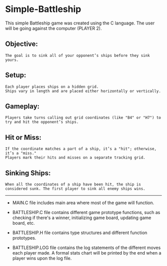 # Simple-Battleship

This simple Battleship game was created using the C language. The user will be going against the computer (PLAYER 2). 
## Objective: 
    The goal is to sink all of your opponent’s ships before they sink yours.
## Setup: 
    Each player places ships on a hidden grid. 
    Ships vary in length and are placed either horizontally or vertically.
## Gameplay: 
    Players take turns calling out grid coordinates (like "B4" or "H7") to try and hit the opponent’s ships.
## Hit or Miss: 
    If the coordinate matches a part of a ship, it’s a "hit"; otherwise, it’s a "miss." 
    Players mark their hits and misses on a separate tracking grid.
## Sinking Ships:
    When all the coordinates of a ship have been hit, the ship is considered sunk. The first player to sink all enemy ships wins.

-------------------------------------------------------------------------------------------------------------------------------------------------------------

* MAIN.C file includes main area where most of the game will function.

* BATTLESHIP.C file contains different game prototype functions, such as checking if there's a winner, initializing game board, updating game board, etc.
  
* BATTLESHIP.H file contains type structures and different function prototypes.
  
* BATTLESHIP.LOG file contains the log statements of the different moves each player made. A formal stats chart will be printed by the end when a player
                wins upon the log file.
